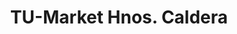 ---
title: "TU-Market Hnos. Caldera"
url: /ciudad-guayana-puerto-ordaz/tu-market-hnos-caldera/
shop: comodidad
---